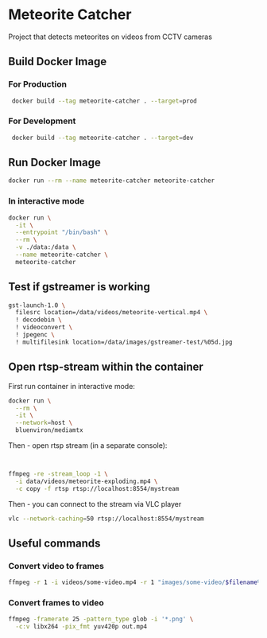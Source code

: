 # Meteorite Catcher
Project that detects meteorites on videos from CCTV cameras

## Build Docker Image

### For Production
```bash
 docker build --tag meteorite-catcher . --target=prod
```

### For Development
```bash
 docker build --tag meteorite-catcher . --target=dev
```

## Run Docker Image
```bash
docker run --rm --name meteorite-catcher meteorite-catcher
```

### In interactive mode
```bash
docker run \
  -it \
  --entrypoint "/bin/bash" \
  --rm \
  -v ./data:/data \
  --name meteorite-catcher \
  meteorite-catcher
```

## Test if gstreamer is working
```bash
gst-launch-1.0 \
  filesrc location=/data/videos/meteorite-vertical.mp4 \
  ! decodebin \
  ! videoconvert \
  ! jpegenc \
  ! multifilesink location=/data/images/gstreamer-test/%05d.jpg
```

## Open rtsp-stream within the container
First run container in interactive mode:
```bash
docker run \
  --rm \
  -it \
  --network=host \
  bluenviron/mediamtx
```

Then - open rtsp stream (in a separate console):
```bash


ffmpeg -re -stream_loop -1 \
  -i data/videos/meteorite-exploding.mp4 \
  -c copy -f rtsp rtsp://localhost:8554/mystream
```

Then - you can connect to the stream via VLC player
```bash
vlc --network-caching=50 rtsp://localhost:8554/mystream
```

## Useful commands

### Convert video to frames
```bash
ffmpeg -r 1 -i videos/some-video.mp4 -r 1 "images/some-video/$filename%03d.png"
```

### Convert frames to video
```bash
ffmpeg -framerate 25 -pattern_type glob -i '*.png' \
  -c:v libx264 -pix_fmt yuv420p out.mp4
```